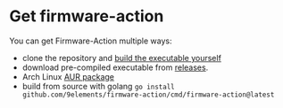 # Get firmware-action

You can get Firmware-Action multiple ways:
- clone the repository and [build the executable yourself](../usage_local.md)
- download pre-compiled executable from [releases](https://github.com/9elements/firmware-action/releases).
- Arch Linux [AUR package](https://aur.archlinux.org/packages/firmware-action)
- build from source with golang `go install github.com/9elements/firmware-action/cmd/firmware-action@latest`

